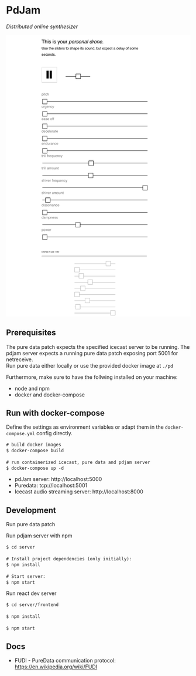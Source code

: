 # PdJam
*Distributed online synthesizer*

![screenshot](https://github.com/rueetschit/pdJam/raw/master/docs/Screenshot%202020-05-01.png "Screenshot")


## Prerequisites

The pure data patch expects the specified icecast server to be running. 
The pdjam server expects a running pure data patch exposing port 5001 for netreceive.  
Run pure data either locally or use the provided docker image at `./pd`

Furthermore, make sure to have the follwing installed on your machine:

- node and npm
- docker and docker-compose


## Run with docker-compose

Define the settings as environment variables or adapt them in the `docker-compose.yml` config directly.
    
    # build docker images
    $ docker-compose build
    
    # run containerized icecast, pure data and pdjam server 
    $ docker-compose up -d

- pdJam server: http://localhost:5000
- Puredata: tcp://localhost:5001
- Icecast audio streaming server: http://localhost:8000


## Development

Run pure data patch

Run pdjam server with npm 

    $ cd server
    
    # Install project dependencies (only initially):
    $ npm install
    
    # Start server:
    $ npm start
    
 Run react dev server

    $ cd server/frontend
    
    $ npm install
    
    $ npm start



## Docs

- FUDI - PureData communication protocol: https://en.wikipedia.org/wiki/FUDI
